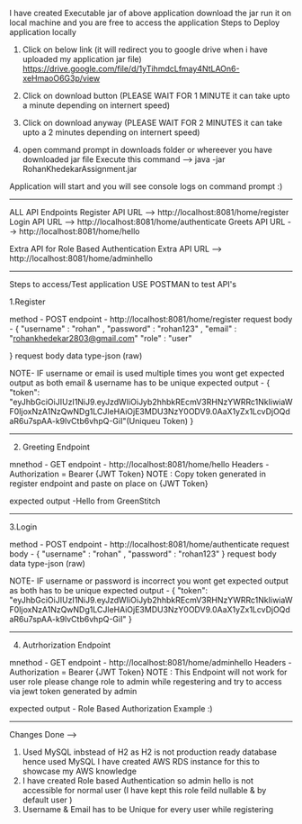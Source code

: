 I have created Executable jar of above application download the jar run it on local machine and you are free to access the application
Steps to Deploy application locally

1. Click on below link (it will redirect you to google drive when i have uploaded my application jar file)
   https://drive.google.com/file/d/1yTihmdcLfmay4NtLAOn6-xeHmaoO6G3p/view

2. Click on download button (PLEASE WAIT FOR 1 MINUTE it can take upto a minute depending on internert speed)

3. Click on download anyway (PLEASE WAIT FOR 2 MINUTES it can take upto a 2 minutes depending on internert speed)

4. open command prompt in downloads folder or whereever you have downloaded jar file
   Execute this command --> java -jar RohanKhedekarAssignment.jar

Application will start and you will see console logs on command prompt :)

---------------------------------------------------------------------------------------------------------------------------------------------------------------


ALL API Endpoints
Register API URL --> http://localhost:8081/home/register
Login API URL --> http://localhost:8081/home/authenticate
Greets API URL --> http://localhost:8081/home/hello

Extra API for Role Based Authentication 
Extra API URL --> http://localhost:8081/home/adminhello

---------------------------------------------------------------------------------------------------------------------------------------------------------------

Steps to access/Test application
USE POSTMAN to test API's

1.Register

method - POST
endpoint - http://localhost:8081/home/register
request body - {
    "username" : "rohan" ,
    "password" : "rohan123" , 
    "email" : "rohankhedekar2803@gmail.com"
    "role" : "user"
   
}
request body data type-json (raw)

NOTE- IF username or email is used multiple times you wont get expected output as both email & username has to be unique
expected output -
{
    "token": "eyJhbGciOiJIUzI1NiJ9.eyJzdWIiOiJyb2hhbkREcmV3RHNzYWRRc1NkIiwiaWF0IjoxNzA1NzQwNDg1LCJleHAiOjE3MDU3NzY0ODV9.0AaX1yZx1LcvDjOQdaR6u7spAA-k9lvCtb6vhpQ-GiI"(Uniqueu Token)
}

---------------------------------------------------------------------------------------------------------------------------------------------------------------
2. Greeting Endpoint
   
mnethod - GET
endpoint - http://localhost:8081/home/hello
Headers -
Authorization = Bearer {JWT Token}
NOTE : Copy token generated in register endpoint and paste on place on {JWT Token}

expected output -Hello from GreenStitch

---------------------------------------------------------------------------------------------------------------------------------------------------------------
3.Login

method - POST
endpoint - http://localhost:8081/home/authenticate
request body - {
    "username" : "rohan" ,
    "password" : "rohan123" 
}
request body data type-json (raw)

NOTE- IF username or password is incorrect you wont get expected output as both has to be unique
expected output -
{
    "token": "eyJhbGciOiJIUzI1NiJ9.eyJzdWIiOiJyb2hhbkREcmV3RHNzYWRRc1NkIiwiaWF0IjoxNzA1NzQwNDg1LCJleHAiOjE3MDU3NzY0ODV9.0AaX1yZx1LcvDjOQdaR6u7spAA-k9lvCtb6vhpQ-GiI"
}

---------------------------------------------------------------------------------------------------------------------------------------------------------------
4. Autrhorization Endpoint
   
mnethod - GET
endpoint - http://localhost:8081/home/adminhello
Headers -
Authorization = Bearer {JWT Token}
NOTE : This Endpoint will not work for user role please change role to admin while regestering and try to access via jewt token generated by admin 

expected output - Role Based Authorization Example :)

----------------------------------------------------------------------------------------------------------------------------------------------------------------

Changes Done -->
1. Used MySQL inbstead of H2 as H2 is not production ready database hence used MySQL I have created AWS RDS instance for this to showcase my AWS knowledge
2. I have created Role based Authentication so admin hello is not accessible for normal user (I have kept this role feild nullable & by default user )
3. Username & Email has to be Unique for every user while registering 
